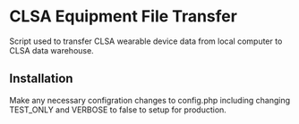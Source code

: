 CLSA Equipment File Transfer
============================

Script used to transfer CLSA wearable device data from local computer to CLSA data warehouse.

Installation
------------

Make any necessary configration changes to config.php including changing TEST_ONLY and VERBOSE to false to setup for production.
